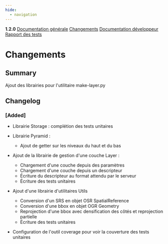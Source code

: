 ```yaml
---
hide:
  - navigation
---
```


<div id="version_menu">
  <b>1.2.0</b>
  <a href="../">Documentation générale</a>
  <a href="../CHANGELOG/">Changements</a>
  <a href="../DOCUMENTATION/">Documentation développeur</a>
  <a href="../TESTS/">Rapport des tests</a>
</div>

# Changements

## Summary

Ajout des librairies pour l'utilitaire make-layer.py

## Changelog

### [Added]

* Librairie Storage : complétion des tests unitaires

* Librairie Pyramid :
    * Ajout de getter sur les niveaux du haut et du bas

* Ajout de la librairie de gestion d'une couche Layer :
    * Chargement d'une couche depuis des paramètres
    * Chargement d'une couche depuis un descripteur
    * Écriture du descripteur au format attendu par le serveur
    * Écriture des tests unitaires

* Ajout d'une librairie d'utilitaires Utils
    * Conversion d'un SRS en objet OSR SpatialReference
    * Conversion d'une bbox en objet OGR Geometry
    * Reprojection d'une bbox avec densification des côtés et reprojection partielle
    * Écriture des tests unitaires

* Configuration de l'outil coverage pour voir la couverture des tests unitaires

<!-- 
### [Added]

### [Changed]

### [Deprecated]

### [Removed]

### [Fixed]

### [Security] 
-->
